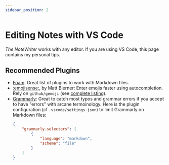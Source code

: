 ```yaml
---
sidebar_position: 2
---
```


# Editing Notes with VS Code

_The NoteWriter_ works with any editor. If you are using VS Code, this page contains my personal tips.


## Recommended Plugins

* [Foam](https://foambubble.github.io/foam/): Great list of plugins to work with Markdown files.
* [:emojisense:](https://marketplace.visualstudio.com/items?itemName=bierner.emojisense), by Matt Bierner: Enter emojis faster using autocompletion. Rely on `github/gemoji` (see [complete listing](https://github.com/github/gemoji/blob/master/db/emoji.json)).
* [Grammarly](https://www.grammarly.com/): Great to catch most typos and grammar errors if you accept to have "errors" with arcane termoinology. Here is the plugin configuration (cf `.vscode/settings.json`) to limit Grammarly on Markdown files:
    ```json
    {
        "grammarly.selectors": [
            {
                "language": "markdown",
                "scheme": "file"
            }
        ]
    }
    ```

